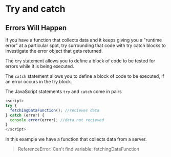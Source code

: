 # Try and catch

## Errors Will Happen

If you have a function that collects data and it keeps giving you a "runtime error" at a particular spot, try surrounding that code
with try catch blocks to investigate the error object that gets returned.

The `try` statement allows you to define a block of code to be tested for errors
while it is being executed.

The `catch` statement allows you to define a block of code to be executed, if an
error occurs in the try block.

The JavaScript statements `try` and `catch` come in pairs

```js
<script>
try {
  fetchingDataFunction(); //recieves data
} catch (error) {
  console.error(error); //data not recieved
}
</script>
```

In this example we have a function that collects data from a server.

> ReferenceError: Can't find variable: fetchingDataFunction


